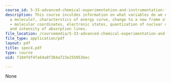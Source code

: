 ```yaml
---
course_id: 5-33-advanced-chemical-experimentation-and-instrumentation-fall-2007
description: This course inculdes information on what variables do we need to characterize
  a molecule?, characterstics of energy curve, change to a new frame of reference
  - molecular coordinates, electronic states, quantization of nuclear degrees of freedom,
  and intensity of absorption lines.
file_location: /coursemedia/5-33-advanced-chemical-experimentation-and-instrumentation-fall-2007/f184fdf4fa64a8f384a723e255053bec_spec4.pdf
file_type: application/pdf
layout: pdf
title: spec4.pdf
type: course
uid: f184fdf4fa64a8f384a723e255053bec

---
```

None